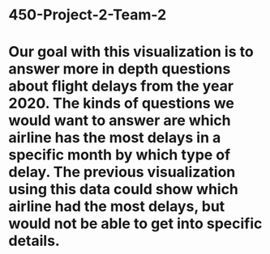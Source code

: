 # 450-Project-2-Team-2

# Our goal with this visualization is to answer more in depth questions about flight delays from the year 2020. The kinds of questions we would want to answer are which airline has the most delays in a specific month by which type of delay. The previous visualization using this data could show which airline had the most delays, but would not be able to get into specific details. 
